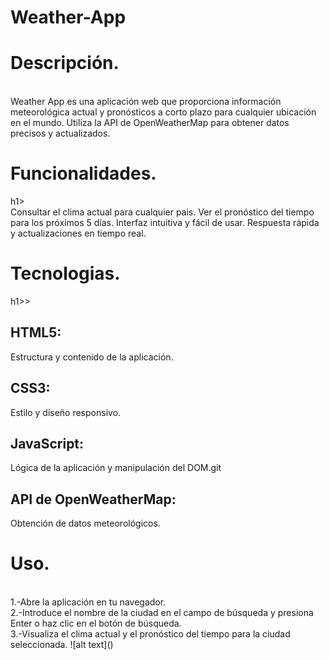 ﻿# Weather-App
 <h1>Descripción.</h1><br>
Weather App es una aplicación web que proporciona información meteorológica actual y pronósticos a corto plazo para cualquier ubicación en el mundo. Utiliza la API de OpenWeatherMap para obtener datos precisos y actualizados.

<h1>Funcionalidades.</h1>h1><br>
Consultar el clima actual para cualquier pais.
Ver el pronóstico del tiempo para los próximos 5 días.
Interfaz intuitiva y fácil de usar.
Respuesta rápida y actualizaciones en tiempo real.

<h1>Tecnologias.</h1>h1>><br>
<h2>HTML5:</h2> Estructura y contenido de la aplicación.
<h2>CSS3:</h2> Estilo y diseño responsivo.
<h2>JavaScript:</h2> Lógica de la aplicación y manipulación del DOM.git
<h2>API de OpenWeatherMap:</h2> Obtención de datos meteorológicos.

<h1>Uso.</h1><br>
1.-Abre la aplicación en tu navegador.<br>
2.-Introduce el nombre de la ciudad en el campo de búsqueda y presiona Enter o haz clic en el botón de búsqueda.<br>
3.-Visualiza el clima actual y el pronóstico del tiempo para la ciudad seleccionada.
![alt text](<weather app.jpg>)
